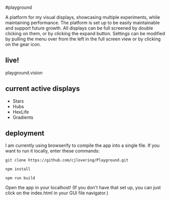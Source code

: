 #playground

A platform for my visual displays, showcasing multiple experiments,
while maintaining performance. The platform is set up to be easily
maintainable and support future growth. All displays can be full screened
by double clicking on them, or by clicking the expand button. Settings
can be modified by pulling the menu over from the left in the full screen
view or by clicking on the gear icon.

## live!
playground.vision

## current active displays
* Stars
* Hubs
* HexLife
* Gradients

## deployment
I am currently using browserify to compile the app into a single file. If you want to run it locally, enter these commands:

```git
git clone https://github.com/cjlovering/Playground.git
```
```node
npm install
```
```node
npm run build
```

Open the app in your localhost! (If you don't have that set up, you can just click on
the index.html in your GUI file navigator.)
